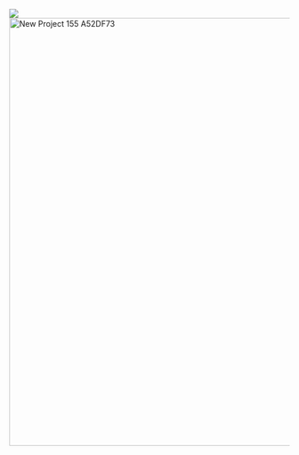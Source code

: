 ![](https://komarev.com/ghpvc/?username=nostalgep&color=black&style=plastic)
<img width="2160" height="769" alt="New Project 155  A52DF73" src="https://github.com/user-attachments/assets/8b8339a2-044e-4dda-b0f1-25a0d40f3591" />
